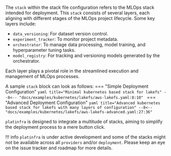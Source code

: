 The `stack` within the stack file configuration refers to the MLOps stack intended for deployment. This `stack` consists of several layers, each aligning with different stages of the MLOps project lifecycle. Some key layers include:

- `data_versioning`: For dataset version control.
- `experiment_tracker`: To monitor project metadata.
- `orchestrator`: To manage data processing, model training, and hyperparameter tuning tasks.
- `model_registry`: For tracking and versioning models generated by the orchestrator.

Each layer plays a pivotal role in the streamlined execution and management of MLOps processes.

A sample `stack` block can look as follows:
=== "Simple Deployment Configuration"
    ```yaml title="Minimal kubernetes based stack for lakefs"
    --8<-- "docs/examples/kubernetes/lakefs/aws-lakefs.yaml:8:10"
    ```
=== "Advanced Deployment Configuration"
    ```yaml title="Advanced kubernetes based stack for lakefs with many layers of configuration"
    --8<-- "docs/examples/kubernetes/lakefs/aws-lakefs-advanced.yaml:27:36"
    ```

`platinfra` is designed to integrate a multitude of stacks, aiming to simplify the deployment process to a mere button click.


!!! info
    `platinfra` is under active development and some of the stacks might not be available across all `providers` and/or `deployment`. Please keep an eye on the issue tracker and roadmap for more details.
